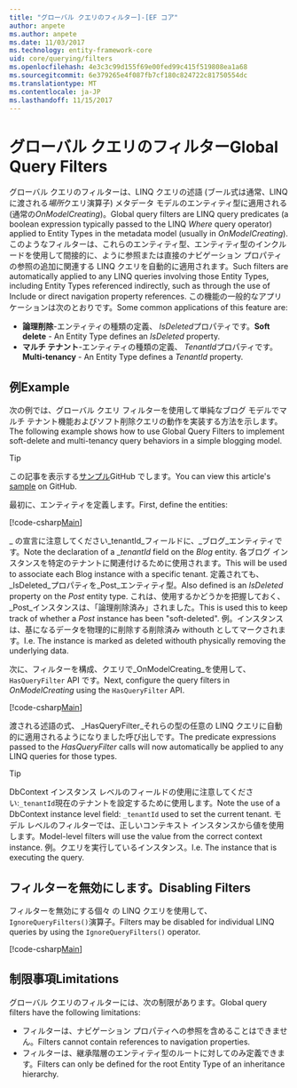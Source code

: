 ```yaml
---
title: "グローバル クエリのフィルター]-[EF コア"
author: anpete
ms.author: anpete
ms.date: 11/03/2017
ms.technology: entity-framework-core
uid: core/querying/filters
ms.openlocfilehash: 4e3c3c99d155f69e00fed99c415f519808ea1a68
ms.sourcegitcommit: 6e379265e4f087fb7cf180c824722c81750554dc
ms.translationtype: MT
ms.contentlocale: ja-JP
ms.lasthandoff: 11/15/2017
---
```

# <a name="global-query-filters"></a><span data-ttu-id="c7535-102">グローバル クエリのフィルター</span><span class="sxs-lookup"><span data-stu-id="c7535-102">Global Query Filters</span></span>

<span data-ttu-id="c7535-103">グローバル クエリのフィルターは、LINQ クエリの述語 (ブール式は通常、LINQ に渡される*場所*クエリ演算子) メタデータ モデルのエンティティ型に適用される (通常の*OnModelCreating*)。</span><span class="sxs-lookup"><span data-stu-id="c7535-103">Global query filters are LINQ query predicates (a boolean expression typically passed to the LINQ *Where* query operator) applied to Entity Types in the metadata model (usually in *OnModelCreating*).</span></span> <span data-ttu-id="c7535-104">このようなフィルターは、これらのエンティティ型、エンティティ型のインクルードを使用して間接的に、ように参照または直接のナビゲーション プロパティの参照の追加に関連する LINQ クエリを自動的に適用されます。</span><span class="sxs-lookup"><span data-stu-id="c7535-104">Such filters are automatically applied to any LINQ queries involving those Entity Types, including Entity Types referenced indirectly, such as through the use of Include or direct navigation property references.</span></span> <span data-ttu-id="c7535-105">この機能の一般的なアプリケーションは次のとおりです。</span><span class="sxs-lookup"><span data-stu-id="c7535-105">Some common applications of this feature are:</span></span>

* <span data-ttu-id="c7535-106">**論理削除**-エンティティの種類の定義、 *IsDeleted*プロパティです。</span><span class="sxs-lookup"><span data-stu-id="c7535-106">**Soft delete** - An Entity Type defines an *IsDeleted* property.</span></span>
* <span data-ttu-id="c7535-107">**マルチ テナント**-エンティティの種類の定義、 *TenantId*プロパティです。</span><span class="sxs-lookup"><span data-stu-id="c7535-107">**Multi-tenancy** - An Entity Type defines a *TenantId* property.</span></span>

## <a name="example"></a><span data-ttu-id="c7535-108">例</span><span class="sxs-lookup"><span data-stu-id="c7535-108">Example</span></span>

<span data-ttu-id="c7535-109">次の例では、グローバル クエリ フィルターを使用して単純なブログ モデルでマルチ テナント機能およびソフト削除クエリの動作を実装する方法を示します。</span><span class="sxs-lookup"><span data-stu-id="c7535-109">The following example shows how to use Global Query Filters to implement soft-delete and multi-tenancy query behaviors in a simple blogging model.</span></span>

> [!TIP]
> <span data-ttu-id="c7535-110">この記事を表示する[サンプル](https://github.com/aspnet/EntityFrameworkCore/tree/dev/samples/QueryFilters)GitHub でします。</span><span class="sxs-lookup"><span data-stu-id="c7535-110">You can view this article's [sample](https://github.com/aspnet/EntityFrameworkCore/tree/dev/samples/QueryFilters) on GitHub.</span></span>

<span data-ttu-id="c7535-111">最初に、エンティティを定義します。</span><span class="sxs-lookup"><span data-stu-id="c7535-111">First, define the entities:</span></span>

[!code-csharp[Main](../../../efcore-dev/samples/QueryFilters/Program.cs#Entities)]

<span data-ttu-id="c7535-112">_ の宣言に注意してください_tenantId_フィールドに、_ブログ_エンティティです。</span><span class="sxs-lookup"><span data-stu-id="c7535-112">Note the declaration of a __tenantId_ field on the _Blog_ entity.</span></span> <span data-ttu-id="c7535-113">各ブログ インスタンスを特定のテナントに関連付けるために使用されます。</span><span class="sxs-lookup"><span data-stu-id="c7535-113">This will be used to associate each Blog instance with a specific tenant.</span></span> <span data-ttu-id="c7535-114">定義されても、 _IsDeleted_プロパティを_Post_エンティティ型。</span><span class="sxs-lookup"><span data-stu-id="c7535-114">Also defined is an _IsDeleted_ property on the _Post_ entity type.</span></span> <span data-ttu-id="c7535-115">これは、使用するかどうかを把握しておく、 _Post_インスタンスは、「論理削除済み」されました。</span><span class="sxs-lookup"><span data-stu-id="c7535-115">This is used this to keep track of whether a _Post_ instance has been "soft-deleted".</span></span> <span data-ttu-id="c7535-116">例。インスタンスは、基になるデータを物理的に削除する削除済み withouth としてマークされます。</span><span class="sxs-lookup"><span data-stu-id="c7535-116">I.e. The instance is marked as deleted withouth physically removing the underlying data.</span></span>

<span data-ttu-id="c7535-117">次に、フィルターを構成、クエリで_OnModelCreating_を使用して、 ```HasQueryFilter``` API です。</span><span class="sxs-lookup"><span data-stu-id="c7535-117">Next, configure the query filters in _OnModelCreating_ using the ```HasQueryFilter``` API.</span></span>

[!code-csharp[Main](../../../efcore-dev/samples/QueryFilters/Program.cs#Configuration)]

<span data-ttu-id="c7535-118">渡される述語の式、 _HasQueryFilter_それらの型の任意の LINQ クエリに自動的に適用されるようになりました呼び出しです。</span><span class="sxs-lookup"><span data-stu-id="c7535-118">The predicate expressions passed to the _HasQueryFilter_ calls will now automatically be applied to any LINQ queries for those types.</span></span>

> [!TIP]
> <span data-ttu-id="c7535-119">DbContext インスタンス レベルのフィールドの使用に注意してください:```_tenantId```現在のテナントを設定するために使用します。</span><span class="sxs-lookup"><span data-stu-id="c7535-119">Note the use of a DbContext instance level field: ```_tenantId``` used to set the current tenant.</span></span> <span data-ttu-id="c7535-120">モデル レベルのフィルターでは、正しいコンテキスト インスタンスから値を使用します。</span><span class="sxs-lookup"><span data-stu-id="c7535-120">Model-level filters will use the value from the correct context instance.</span></span> <span data-ttu-id="c7535-121">例。クエリを実行しているインスタンス。</span><span class="sxs-lookup"><span data-stu-id="c7535-121">I.e. The instance that is executing the query.</span></span>

## <a name="disabling-filters"></a><span data-ttu-id="c7535-122">フィルターを無効にします。</span><span class="sxs-lookup"><span data-stu-id="c7535-122">Disabling Filters</span></span>

<span data-ttu-id="c7535-123">フィルターを無効にする個々 の LINQ クエリを使用して、```IgnoreQueryFilters()```演算子。</span><span class="sxs-lookup"><span data-stu-id="c7535-123">Filters may be disabled for individual LINQ queries by using the ```IgnoreQueryFilters()``` operator.</span></span>

[!code-csharp[Main](../../../efcore-dev/samples/QueryFilters/Program.cs#IgnoreFilters)]

## <a name="limitations"></a><span data-ttu-id="c7535-124">制限事項</span><span class="sxs-lookup"><span data-stu-id="c7535-124">Limitations</span></span>

<span data-ttu-id="c7535-125">グローバル クエリのフィルターには、次の制限があります。</span><span class="sxs-lookup"><span data-stu-id="c7535-125">Global query filters have the following limitations:</span></span>

* <span data-ttu-id="c7535-126">フィルターは、ナビゲーション プロパティへの参照を含めることはできません。</span><span class="sxs-lookup"><span data-stu-id="c7535-126">Filters cannot contain references to navigation properties.</span></span>
* <span data-ttu-id="c7535-127">フィルターは、継承階層のエンティティ型のルートに対してのみ定義できます。</span><span class="sxs-lookup"><span data-stu-id="c7535-127">Filters can only be defined for the root Entity Type of an inheritance hierarchy.</span></span>
